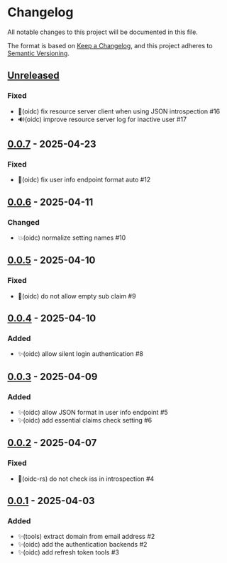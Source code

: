# Changelog

All notable changes to this project will be documented in this file.

The format is based on [Keep a Changelog](https://keepachangelog.com/en/1.0.0),
and this project adheres to
[Semantic Versioning](https://semver.org/spec/v2.0.0.html).

## [Unreleased]

### Fixed

- 🐛(oidc) fix resource server client when using JSON introspection #16
- 🔊(oidc) improve resource server log for inactive user #17

## [0.0.7] - 2025-04-23

### Fixed

- 🐛(oidc) fix user info endpoint format auto #12

## [0.0.6] - 2025-04-11

### Changed

- 💥(oidc) normalize setting names #10

## [0.0.5] - 2025-04-10

### Fixed

- 🐛(oidc) do not allow empty sub claim #9

## [0.0.4] - 2025-04-10

### Added

- ✨(oidc) allow silent login authentication #8

## [0.0.3] - 2025-04-09

### Added

- ✨(oidc) allow JSON format in user info endpoint #5
- ✨(oidc) add essential claims check setting #6

## [0.0.2] - 2025-04-07

### Fixed

- 🐛(oidc-rs) do not check iss in introspection #4

## [0.0.1] - 2025-04-03

### Added

- ✨(tools) extract domain from email address #2
- ✨(oidc) add the authentication backends #2
- ✨(oidc) add refresh token tools #3

[unreleased]: https://github.com/suitenumerique/django-lasuite/compare/v0.0.7...main
[0.0.7]: https://github.com/suitenumerique/django-lasuite/releases/v0.0.7
[0.0.6]: https://github.com/suitenumerique/django-lasuite/releases/v0.0.6
[0.0.5]: https://github.com/suitenumerique/django-lasuite/releases/v0.0.5
[0.0.4]: https://github.com/suitenumerique/django-lasuite/releases/v0.0.4
[0.0.3]: https://github.com/suitenumerique/django-lasuite/releases/v0.0.3
[0.0.2]: https://github.com/suitenumerique/django-lasuite/releases/v0.0.2
[0.0.1]: https://github.com/suitenumerique/django-lasuite/releases/v0.0.1
